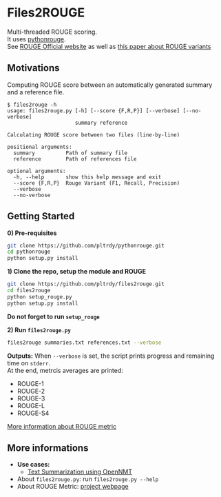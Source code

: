 # Files2ROUGE
Multi-threaded ROUGE scoring.   
It uses [pythonrouge](https://github.com/pltrdy/pythonrouge).   
See [ROUGE Official website]() as well as [this paper about ROUGE variants](http://83.212.103.151/~mkalochristianakis/techNotes/ipromo/rougen5.pdf)

## Motivations
Computing ROUGE score between an automatically generated summary and a reference file.

```shell
$ files2rouge -h
usage: files2rouge.py [-h] [--score {F,R,P}] [--verbose] [--no-verbose]
                      summary reference

Calculating ROUGE score between two files (line-by-line)

positional arguments:
  summary          Path of summary file
  reference        Path of references file

optional arguments:
  -h, --help       show this help message and exit
  --score {F,R,P}  Rouge Variant (F1, Recall, Precision)
  --verbose
  --no-verbose
```

## Getting Started
**0) Pre-requisites**
```bash
git clone https://github.com/pltrdy/pythonrouge.git
cd pythonrouge
python setup.py install
```

**1) Clone the repo, setup the module and ROUGE**
```bash
git clone https://github.com/pltrdy/files2rouge.git     
cd files2rouge
python setup_rouge.py
python setup.py install
```
**Do not forget to run `setup_rouge`**    

**2) Run `files2rouge.py`** 
```bash
files2rouge summaries.txt references.txt --verbose 
```

**Outputs:**
When `--verbose` is set, the script prints progress and remaining time on `stderr`.   
At the end, metrcis averages are printed:
- ROUGE-1
- ROUGE-2
- ROUGE-3
- ROUGE-L
- ROUGE-S4

[More information about ROUGE metric](http://83.212.103.151/~mkalochristianakis/techNotes/ipromo/rougen5.pdf)

## More informations
* **Use cases:**
  * [Text Summarization using OpenNMT](./experiments/openNMT.0.md)
* About `files2rouge.py`: run `files2rouge.py --help`
* About ROUGE Metric: [project webpage](http://www.berouge.com/Pages/default.aspx)

